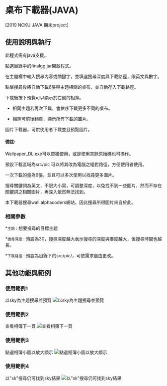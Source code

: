 # 桌布下載器(JAVA)

[2019 NCKU JAVA 期末project] 

## 使用說明與執行
此程式需有java支援。

點選目錄中的finalgg.jar開啟程式。

在主題欄中輸入搜尋內容或關鍵字，並填選搜尋深度與下載路徑，限英文與數字。

點擊搜尋後將自動下載6張與主題相關的桌布，並自動存入下載路徑。

下載後按下預覽可以顯示於右側的相簿。

* 相同主題若再次下載，會依序下載更多不同的桌布。

* 相簿可前後翻頁，顯示所有下載的圖片。

圖片下載器，可供使用者下載並且預覽圖片。

#### 備註:

Wallpaper_DL.exe可以單獨使用，或是使用其餘原始碼也可操作。

預設下載區域為src/pic 可以將其改為電腦之絕對路徑，方便使用者使用。

一次下載的量為6張，並且可以多次使用以找尋更多圖片。

搜尋關鍵詞為英文，不限大小寫，可調整深度，以免找不到一些圖片，然而不存在關鍵詞之相關圖片，再深入依然無法找到。


本下載器搜尋wall.alphacoders網站，因此搜尋所得圖片來自於此。

### 相關參數

*`主題` : 想要搜尋的目標主題

*`搜尋深度` : 預設為30，搜尋深度越大表示搜尋的深度與廣度越大，但搜尋時間也越長。

*`下載路徑` : 預設為目錄下的src/pic/，可依需求自由更改。

## 其他功能與範例

### 使用範例1

以sky為主題搜尋並預覽
![以sky為主題搜尋並預覽](https://i.imgur.com/jn7yBNZ.jpg)

### 使用範例2

查看相簿下一頁
![查看相簿下一頁](https://i.imgur.com/tlCzkjn.jpg)

### 使用範例3

點選相簿小圖以放大顯示
![點選相簿小圖以放大顯示](https://i.imgur.com/PEdWqfP.jpg)

### 使用範例4

以"sk"搜尋仍可找到sky結果
![以"sk"搜尋仍可找到sky結果](https://i.imgur.com/puL69r5.jpg)

